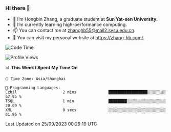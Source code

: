 ### Hi there 👋

- 🔭 I’m Hongbin Zhang, a graduate student at **Sun Yat-sen University**.
- 🌱 I’m currently learning high-performance computing.
- 📫 You can contact me at zhanghb55@mail2.sysu.edu.cn.
- 👀 You can visit my personal website at https://zhang-hb.com/.

<!--START_SECTION:waka-->
![Code Time](http://img.shields.io/badge/Code%20Time-230%20hrs%206%20mins-blue)

![Profile Views](http://img.shields.io/badge/Profile%20Views-0-blue)

📊 **This Week I Spent My Time On** 

```text
🕑︎ Time Zone: Asia/Shanghai

💬 Programming Languages: 
Ezhil                    2 mins              █████████████████░░░░░░░░   67.95 % 
TSQL                     1 min               ████████░░░░░░░░░░░░░░░░░   30.09 % 
XML                      0 secs              ░░░░░░░░░░░░░░░░░░░░░░░░░   01.96 % 
```


 Last Updated on 25/09/2023 00:29:19 UTC
<!--END_SECTION:waka-->